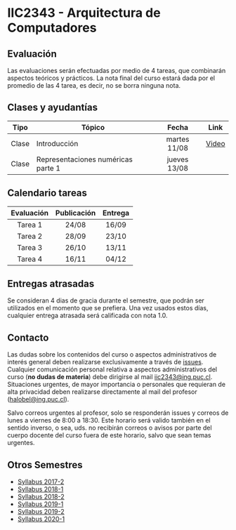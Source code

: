# IIC2343 - Arquitectura de Computadores

## Evaluación

Las evaluaciones serán efectuadas por medio de 4 tareas, que combinarán aspectos teóricos y prácticos. La nota final del curso estará dada por el promedio de las 4 tarea, es decir, no se borra ninguna nota.


## Clases y ayudantías 
| Tipo  | Tópico                             | Fecha        | Link |
| :-:   | -                                  | :-:          | :-:  |
| Clase | Introducción                       | martes 11/08 | [Video](https://youtu.be/WIzBjujk4to) |
| Clase | Representaciones numéricas parte 1 | jueves 13/08 |  |

## Calendario tareas
| Evaluación | Publicación | Entrega |
| :-:        | :-:         | :-:     |
|Tarea 1     | 24/08       | 16/09   |
|Tarea 2     | 28/09       | 23/10   |
|Tarea 3     | 26/10       | 13/11   |
|Tarea 4     | 16/11       | 04/12   |

## Entregas atrasadas
Se consideran 4 dias de gracia durante el semestre, que podrán ser utilizados en el momento que se prefiera. Una vez usados estos días, cualquier entrega atrasada será calificada con nota 1.0.

## Contacto
Las dudas sobre los contenidos del curso o aspectos administrativos de interés general deben realizarse exclusivamente a través de [issues](../../issues). Cualquier comunicación personal relativa a aspectos administrativos del curso (**no dudas de materia**) debe dirigirse al mail [iic2343@ing.puc.cl](mailto:iic2343@ing.puc.cl). Situaciones urgentes, de mayor importancia o personales que requieran de alta privacidad deben realizarse directamente al mail del profesor ([halobel@ing.puc.cl](mailto:halobel@ing.puc.cl)).

Salvo correos urgentes al profesor, solo se responderán issues y correos de lunes a viernes de 8:00 a 18:30. Este horario será valido también en el sentido inverso, o sea, uds. no recibirán correos o avisos por parte del cuerpo docente del curso fuera de este horario, salvo que sean temas urgentes.

## Otros Semestres

* [Syllabus 2017-2](https://github.com/IIC2343/Syllabus-2017-2)
* [Syllabus 2018-1](https://github.com/IIC2343/Syllabus-2018-1)
* [Syllabus 2018-2](https://github.com/IIC2343/Syllabus-2018-2)
* [Syllabus 2019-1](https://github.com/IIC2343/Syllabus-2019-1)
* [Syllabus 2019-2](https://github.com/IIC2343/Syllabus-2019-2)
* [Syllabus 2020-1](https://github.com/IIC2343/Syllabus-2020-1)

